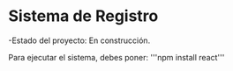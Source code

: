 <h1> Sistema de Registro </h1>
-Estado del proyecto: En construcción.


Para ejecutar el sistema, debes poner:
'''npm  install  react'''
